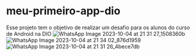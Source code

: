 # meu-primeiro-app-dio

Esse projeto tem o objetivo de realizar um desafio para os alunos do curso de Android na DIO
![WhatsApp Image 2023-10-04 at 21 31 27_1508360b](https://github.com/GPigoso/meu-primeiro-app-dio/assets/115513971/49585b91-062b-46e7-bda4-45e2f7bcc870)
![WhatsApp Image 2023-10-04 at 21 34 02_876d1959](https://github.com/GPigoso/meu-primeiro-app-dio/assets/115513971/0ca01586-f832-41dd-9504-dd371f9852e5)
![WhatsApp Image 2023-10-04 at 21 31 26_4bece7db](https://github.com/GPigoso/meu-primeiro-app-dio/assets/115513971/57e4289f-e18b-4bde-8a81-effe635cf376)
